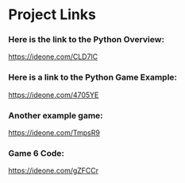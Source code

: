 # Project Links

### Here is the link to the Python Overview:
https://ideone.com/CLD7lC

### Here is a link to the Python Game Example:
https://ideone.com/4705YE

### Another example game:
https://ideone.com/TmpsR9

### Game 6 Code:
https://ideone.com/gZFCCr
